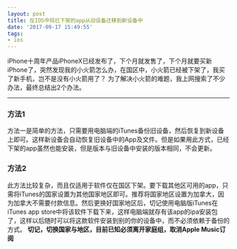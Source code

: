 ```yaml
---
layout: post
title: 在IOS中将已下架的app从旧设备迁移到新设备中
date: '2017-09-17 15:49:55'
tags:
- ios
---
```


iPhone十周年产品iPhoneX已经发布了，下个月就发售了，下个月就要买新iPhone了，突然发现我的小火箭怎么办，在国区中，小火箭已经被下架了，我买了新手机，岂不是没有小火箭用了？
为了解决小火箭的难题，我上网搜索了不少办法，最终总结出2个办法。

---

### 方法1

方法一是简单的方法，只需要用电脑端的iTunes备份旧设备，然后恢复到新设备上即可。这样新设备会自动恢复旧设备中的App及文件。但是如果用此方式，已经下架的app虽然也能安装，但是版本与旧设备中安装的版本相同，不会更新。

### 方法2

此方法比较复杂，而且仅适用于软件仅在国区下架。要下载其他区可用的app，只需将iTunes的国家设置为其他国家地区即可。推荐将国家地区设置为加拿大，因为加拿大不需要付款信息。然后更换好国家地区后，切记使用电脑版iTunes在iTunes app store中将该软件下载下来，这样电脑端就存有该app的ipa安装包了，这样以后随时可以将这款软件安装到别的你的设备中，而不必须依赖于备份的方式。
**切记，切换国家与地区，目前已知必须离开家庭组，取消Apple Music订阅**
